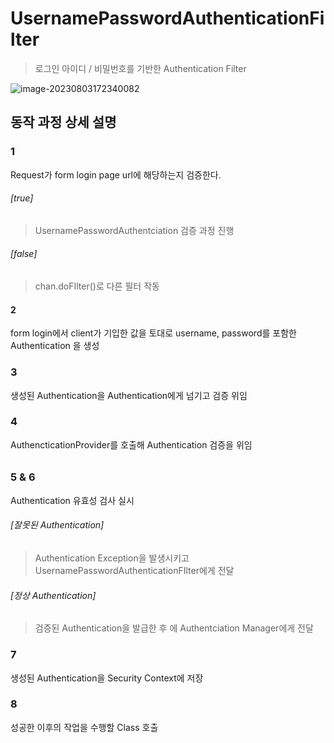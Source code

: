 # UsernamePasswordAuthenticationFilter

> 로그인 아이디 / 비밀번호를 기반한 Authentication Filter

![image-20230803172340082](/Users/github/TIL/spring/images/security/UsernameAuthenticationFilter.png)

## 동작 과정 상세 설명 

### 1

Request가 form login page url에 해당하는지 검증한다. 

###### [true]

> UsernamePasswordAuthentciation 검증 과정 진행 

###### [false]

> chan.doFIlter()로 다른 필터 작동 



#### 2

form login에서 client가 기입한 값을 토대로 username, password를 포함한 Authentication 을 생성 



### 3

생성된 Authentication을 Authentication에게 넘기고 검증 위임



### 4

AuthencticationProvider를 호출해 Authentication 검증을 위임

###### 

### 5 & 6

Authentication 유효성 검사 실시 

###### [잘못된 Authentication]

> Authentication Exception을 발생시키고 UsernamePasswordAuthenticationFIlter에게 전달

###### [정상 Authentication]

> 검증된 Authentication을 발급한 후 에 Authentciation Manager에게 전달



### 7

생성된 Authentication을 Security Context에 저장



### 8

성공한 이후의 작업을 수행할 Class 호출